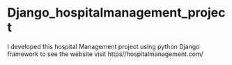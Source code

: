 # Django_hospitalmanagement_project
I developed this hospital Management project using python Django framework to see the website visit https//hospitalmanagement.com/
